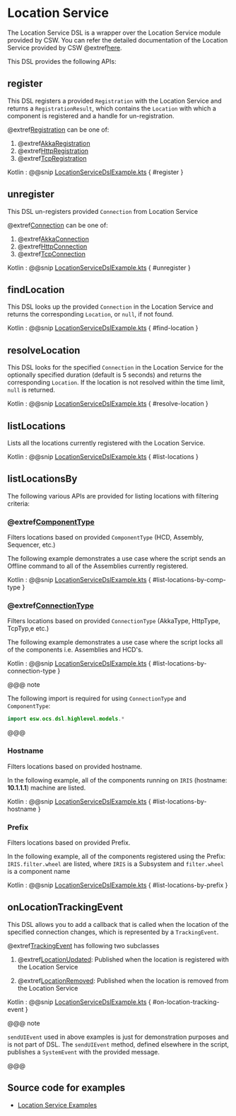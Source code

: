 # Location Service

The Location Service DSL is a wrapper over the Location Service module provided by CSW.
You can refer the detailed documentation of the Location Service provided by CSW @extref[here](csw:services/location).

This DSL provides the following APIs:

## register

This DSL registers a provided `Registration` with the Location Service and returns a `RegistrationResult`, which contains the `Location` with which a component is registered and a handle for un-registration.

@extref[Registration](csw_scaladoc:csw/location/models/Registration) can be one of:

1. @extref[AkkaRegistration](csw_scaladoc:csw/location/models/AkkaRegistration)
1. @extref[HttpRegistration](csw_scaladoc:csw/location/models/HttpRegistration)
1. @extref[TcpRegistration](csw_scaladoc:csw/location/models/TcpRegistration)

Kotlin
:   @@snip [LocationServiceDslExample.kts](../../../../../../../examples/src/main/kotlin/esw/ocs/scripts/examples/paradox/LocationServiceDslExample.kts) { #register }

## unregister

This DSL un-registers provided `Connection` from Location Service

@extref[Connection](csw_scaladoc:csw/location/models/Connection) can be one of:

1. @extref[AkkaConnection](csw_scaladoc:csw/location/models/Connection$$AkkaConnection)
1. @extref[HttpConnection](csw_scaladoc:csw/location/models/Connection$$HttpConnection)
1. @extref[TcpConnection](csw_scaladoc:csw/location/models/Connection$$TcpConnection)

Kotlin
:   @@snip [LocationServiceDslExample.kts](../../../../../../../examples/src/main/kotlin/esw/ocs/scripts/examples/paradox/LocationServiceDslExample.kts) { #unregister }

## findLocation

This DSL looks up the provided `Connection` in the Location Service and returns the corresponding `Location`, or `null`, if not found.

Kotlin
:   @@snip [LocationServiceDslExample.kts](../../../../../../../examples/src/main/kotlin/esw/ocs/scripts/examples/paradox/LocationServiceDslExample.kts) { #find-location }

## resolveLocation

This DSL looks for the specified `Connection` in the Location Service for the optionally specified duration (default is 5 seconds) and returns the corresponding `Location`.
If the location is not resolved within the time limit, `null` is returned.

Kotlin
:   @@snip [LocationServiceDslExample.kts](../../../../../../../examples/src/main/kotlin/esw/ocs/scripts/examples/paradox/LocationServiceDslExample.kts) { #resolve-location }

## listLocations

Lists all the locations currently registered with the Location Service.

Kotlin
:   @@snip [LocationServiceDslExample.kts](../../../../../../../examples/src/main/kotlin/esw/ocs/scripts/examples/paradox/LocationServiceDslExample.kts) { #list-locations }

## listLocationsBy

The following various APIs are provided for listing locations with filtering criteria:

### @extref[ComponentType](csw_scaladoc:csw/location/models/ComponentType)

Filters locations based on provided `ComponentType` (HCD, Assembly, Sequencer, etc.)

The following example demonstrates a use case where the script sends an Offline command to all of the Assemblies currently registered.

Kotlin
:   @@snip [LocationServiceDslExample.kts](../../../../../../../examples/src/main/kotlin/esw/ocs/scripts/examples/paradox/LocationServiceDslExample.kts) { #list-locations-by-comp-type }

### @extref[ConnectionType](csw_scaladoc:csw/location/models/ConnectionType)

Filters locations based on provided `ConnectionType` (AkkaType, HttpType, TcpTyp,e etc.)

The following example demonstrates a use case where the script locks all of the components i.e. Assemblies and HCD's.

Kotlin
:   @@snip [LocationServiceDslExample.kts](../../../../../../../examples/src/main/kotlin/esw/ocs/scripts/examples/paradox/LocationServiceDslExample.kts) { #list-locations-by-connection-type }

@@@ note

The following import is required for using `ConnectionType` and `ComponentType`:

```kotlin
import esw.ocs.dsl.highlevel.models.*
```

@@@

### Hostname

Filters locations based on provided hostname.

In the following example, all of the components running on `IRIS` (hostname: **10.1.1.1**) machine are listed.

Kotlin
:   @@snip [LocationServiceDslExample.kts](../../../../../../../examples/src/main/kotlin/esw/ocs/scripts/examples/paradox/LocationServiceDslExample.kts) { #list-locations-by-hostname }

### Prefix

Filters locations based on provided Prefix.

In the following example, all of the components registered using the Prefix: `IRIS.filter.wheel` are listed, where `IRIS` is a Subsystem and `filter.wheel` is a component name

Kotlin
:   @@snip [LocationServiceDslExample.kts](../../../../../../../examples/src/main/kotlin/esw/ocs/scripts/examples/paradox/LocationServiceDslExample.kts) { #list-locations-by-prefix }

## onLocationTrackingEvent

This DSL allows you to add a callback that is called when the location of the specified connection changes, which is represented by a `TrackingEvent`.

@extref[TrackingEvent](csw_scaladoc:csw/location/models/TrackingEvent) has following two subclasses

1. @extref[LocationUpdated](csw_scaladoc:csw/location/models/LocationUpdated): Published when the location is registered with the Location Service

1. @extref[LocationRemoved](csw_scaladoc:csw/location/models/LocationRemoved): Published when the location is removed from the Location Service

Kotlin
:   @@snip [LocationServiceDslExample.kts](../../../../../../../examples/src/main/kotlin/esw/ocs/scripts/examples/paradox/LocationServiceDslExample.kts) { #on-location-tracking-event }

@@@ note

`sendUIEvent` used in above examples is just for demonstration purposes and is not part of DSL.
The `sendUIEvent` method, defined elsewhere in the script, publishes a `SystemEvent` with the provided message.

@@@

## Source code for examples

* [Location Service Examples]($github.base_url$/examples/src/main/kotlin/esw/ocs/scripts/examples/paradox/LocationServiceDslExample.kts)
